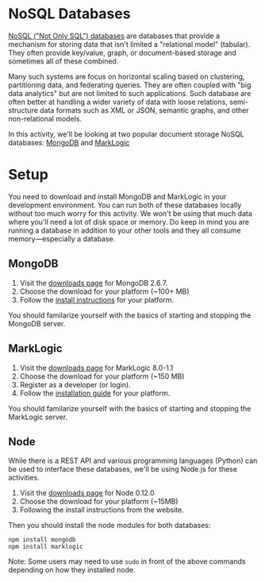 # NoSQL Databases #

[NoSQL ("Not Only SQL") databases](http://en.wikipedia.org/wiki/NoSQL) are databases that provide a mechanism for storing data that isn't
limited a "relational model" (tabular).  They often provide key/value, graph, or document-based storage and sometimes all of these combined.

Many such systems are focus on horizontal scaling based on clustering, partitioning data, and federating queries.  They are often coupled
with "big data analytics" but are not limited to such applications.  Such database are often better at handling a wider variety of data
with loose relations, semi-structure data formats such as XML or JSON, semantic graphs, and other non-relational models.

In this activity, we'll be looking at two popular document storage NoSQL databases: [MongoDB](https://www.mongodb.org) and [MarkLogic](http://www.marklogic.com)

# Setup #

You need to download and install MongoDB and MarkLogic in your development environment.  You can run both of these databases locally without too
much worry for this activity.  We won't be using that much data where you'll need a lot of disk space or memory.  Do keep in mind you are running
a database in addition to your other tools and they all consume memory—especially a database.

## MongoDB ##

1. Visit the [downloads page](http://www.mongodb.org/downloads) for MongoDB 2.6.7.
2. Choose the download for your platform (~100+ MB)
3. Follow the [install instructions](http://docs.mongodb.org/master/release-notes/2.6/) for your platform.

You should familarize yourself with the basics of starting and stopping the MongoDB server.

## MarkLogic ##

1. Visit the [downloads page](http://developer.marklogic.com/products) for MarkLogic 8.0-1.1
2. Choose the download for your platform (~150 MB)
3. Register as a developer (or login).
4. Follow the [installation guide](http://docs.marklogic.com/guide/installation) for your platform.

You should familarize yourself with the basics of starting and stopping the MarkLogic server.

## Node ##

While there is a REST API and various programming languages (Python) can be used to interface these databases,
we'll be using Node.js for these activities.  

1. Visit the [downloads page](http://nodejs.org/download/) for Node 0.12.0
2. Choose the download for your platform (~15MB)
3. Following the install instructions from the website.

Then you should install the node modules for both databases:

    npm install mongodb
    npm install marklogic

Note: Some users may need to use `sudo` in front of the above commands depending on how they installed node.


